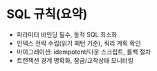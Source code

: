 # SQL 규칙(요약)

- 파라미터 바인딩 필수, 동적 SQL 최소화
- 인덱스 전략 수립(읽기 패턴 기준), 쿼리 계획 확인
- 마이그레이션: idempotent/다운 스크립트, 롤백 절차
- 트랜잭션 경계 명확화, 잠금/교착상태 모니터링

